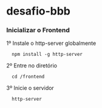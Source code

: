 # desafio-bbb

### Inicializar o Frontend

1º Instale o http-server globalmente

```
  npm install -g http-server
```

2º Entre no diretório

```
  cd /frontend
```

3º Inicie o servidor

```
  http-server
```
